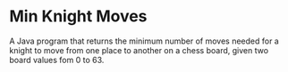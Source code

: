 # Min Knight Moves
A Java program that returns the minimum number of moves needed for a knight to move from one place to another on a chess board, given two board values fom 0 to 63.

